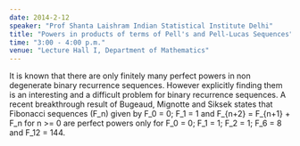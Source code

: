 ```yaml
---
date: 2014-2-12
speaker: "Prof Shanta Laishram Indian Statistical Institute Delhi"
title: "Powers in products of terms of Pell's and Pell-Lucas Sequences"
time: "3:00 - 4:00 p.m."
venue: "Lecture Hall I, Department of Mathematics"
---
```

It is known that there are only finitely many perfect powers in non
degenerate binary recurrence sequences. However explicitly finding them is
an interesting and a difficult problem for binary recurrence sequences. A
recent breakthrough result of Bugeaud, Mignotte and Siksek states that
Fibonacci sequences (F_n) given by F_0 = 0; F_1 = 1 and
F_{n+2} = F_{n+1} + F_n
for n >= 0 are perfect powers only for F_0 = 0; F_1 = 1; F_2 = 1; F_6 = 8
and F_12 = 144.
